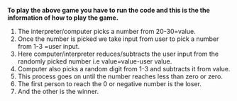 **To play the above game you have to run the code and this is the the information of how to play the game.**
1. The interpreter/computer picks a number from 20-30=value.
2. Once the number is picked we take input from user to pick a number from 1-3 =user input.
3. Here computer/interpreter reduces/subtracts the user input from the randomly picked number i.e value=value-user value.
4. Computer also picks a random digit from 1-3 and subtracts it from value.
5. This process goes on until the number reaches less than zero or zero.
6. The first person to reach the 0 or negative number is the loser.
7. And the other is the winner.

